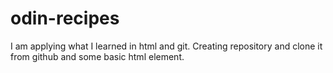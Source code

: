 # odin-recipes
I am applying what I learned in html and git. 
Creating repository and clone it from github and some basic html element.